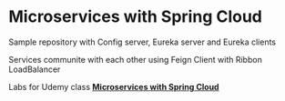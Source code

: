 # Microservices with Spring Cloud

Sample repository with Config server, Eureka server and Eureka clients

Services communite with each other using Feign Client with Ribbon LoadBalancer

Labs for Udemy class [ <b>Microservices with Spring Cloud</b> ]( https://www.udemy.com/microservices-with-spring-cloud/ )
